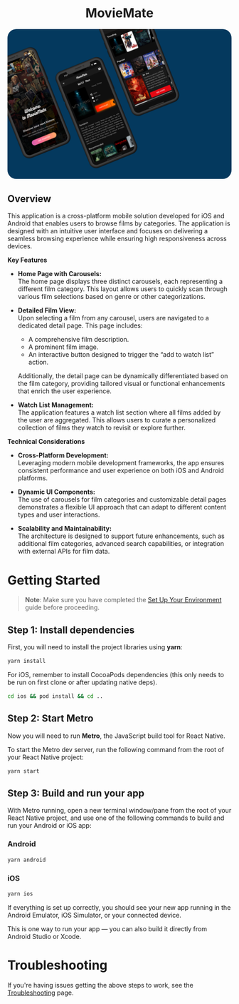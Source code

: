 <div align="center">
  <h1>MovieMate</h1>
</div>

<img src="https://github.com/igperez-ar/movie-mate/blob/master/screenshots/moviemate_app.png"  style="border-radius: 20px"/> 

## Overview
This application is a cross-platform mobile solution developed for iOS and Android that enables users to browse films by categories. The application is designed with an intuitive user interface and focuses on delivering a seamless browsing experience while ensuring high responsiveness across devices.

**Key Features**  
- **Home Page with Carousels:**  
  The home page displays three distinct carousels, each representing a different film category. This layout allows users to quickly scan through various film selections based on genre or other categorizations.

- **Detailed Film View:**  
  Upon selecting a film from any carousel, users are navigated to a dedicated detail page. This page includes:
  - A comprehensive film description.
  - A prominent film image.
  - An interactive button designed to trigger the “add to watch list” action.
  
  Additionally, the detail page can be dynamically differentiated based on the film category, providing tailored visual or functional enhancements that enrich the user experience.

- **Watch List Management:**  
  The application features a watch list section where all films added by the user are aggregated. This allows users to curate a personalized collection of films they watch to revisit or explore further.

**Technical Considerations**  
- **Cross-Platform Development:**  
  Leveraging modern mobile development frameworks, the app ensures consistent performance and user experience on both iOS and Android platforms.
  
- **Dynamic UI Components:**  
  The use of carousels for film categories and customizable detail pages demonstrates a flexible UI approach that can adapt to different content types and user interactions.
  
- **Scalability and Maintainability:**  
  The architecture is designed to support future enhancements, such as additional film categories, advanced search capabilities, or integration with external APIs for film data.

# Getting Started

> **Note**: Make sure you have completed the [Set Up Your Environment](https://reactnative.dev/docs/set-up-your-environment) guide before proceeding.

## Step 1: Install dependencies

First, you will need to install the project libraries using **yarn**:

```sh
yarn install
```

For iOS, remember to install CocoaPods dependencies (this only needs to be run on first clone or after updating native deps).

```sh
cd ios && pod install && cd ..
```

## Step 2: Start Metro

Now you will need to run **Metro**, the JavaScript build tool for React Native.

To start the Metro dev server, run the following command from the root of your React Native project:

```sh
yarn start
```

## Step 3: Build and run your app

With Metro running, open a new terminal window/pane from the root of your React Native project, and use one of the following commands to build and run your Android or iOS app:

### Android

```sh
yarn android
```

### iOS

```sh
yarn ios
```

If everything is set up correctly, you should see your new app running in the Android Emulator, iOS Simulator, or your connected device.

This is one way to run your app — you can also build it directly from Android Studio or Xcode.

# Troubleshooting

If you're having issues getting the above steps to work, see the [Troubleshooting](https://reactnative.dev/docs/troubleshooting) page.
